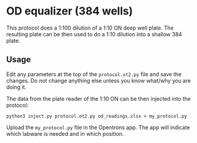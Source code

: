 OD equalizer (384 wells)
========================

This protocol does a 1:100 dilution of a 1:10 ON deep well plate.
The resulting plate can be then used to do a 1:10 dilution into
a shallow 384 plate.

Usage
-----

Edit any parameters at the
top of the `protocol.ot2.py` file and save the changes. Do not change
anything else unless you know what/why you are doing it.

The data from the plate reader of the 1:10 ON can be then injected into
the protocol:

    python3 inject.py protocol.ot2.py od_readings.xlsx > my_protocol.py

Upload the `my_protocol.py` file in the Opentrons app.
The app will indicate which labware is needed and in which position.
